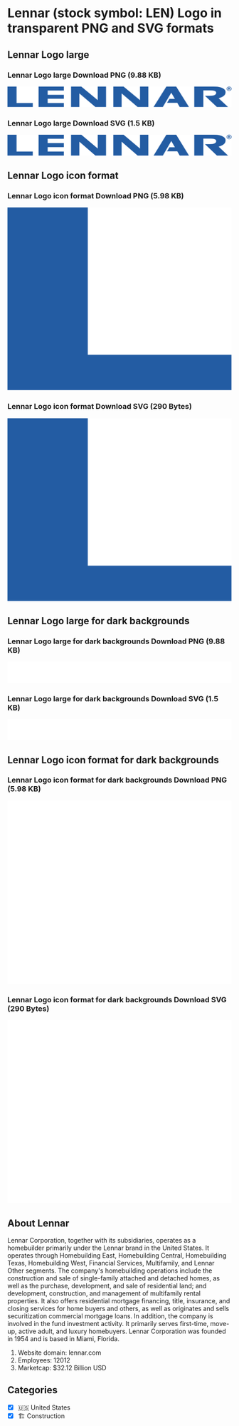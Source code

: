# Lennar (stock symbol: LEN) Logo in transparent PNG and SVG formats

## Lennar Logo large

### Lennar Logo large Download PNG (9.88 KB)

![Lennar Logo large Download PNG (9.88 KB)](/img/orig/LEN_BIG-4c915ada.png)

### Lennar Logo large Download SVG (1.5 KB)

![Lennar Logo large Download SVG (1.5 KB)](/img/orig/LEN_BIG-fc8d90fa.svg)

## Lennar Logo icon format

### Lennar Logo icon format Download PNG (5.98 KB)

![Lennar Logo icon format Download PNG (5.98 KB)](/img/orig/LEN-5982aa6d.png)

### Lennar Logo icon format Download SVG (290 Bytes)

![Lennar Logo icon format Download SVG (290 Bytes)](/img/orig/LEN-ac2f94d6.svg)

## Lennar Logo large for dark backgrounds

### Lennar Logo large for dark backgrounds Download PNG (9.88 KB)

![Lennar Logo large for dark backgrounds Download PNG (9.88 KB)](/img/orig/LEN_BIG.D-d0f72258.png)

### Lennar Logo large for dark backgrounds Download SVG (1.5 KB)

![Lennar Logo large for dark backgrounds Download SVG (1.5 KB)](/img/orig/LEN_BIG.D-2e9a33db.svg)

## Lennar Logo icon format for dark backgrounds

### Lennar Logo icon format for dark backgrounds Download PNG (5.98 KB)

![Lennar Logo icon format for dark backgrounds Download PNG (5.98 KB)](/img/orig/LEN.D-2456a8d1.png)

### Lennar Logo icon format for dark backgrounds Download SVG (290 Bytes)

![Lennar Logo icon format for dark backgrounds Download SVG (290 Bytes)](/img/orig/LEN.D-b221b581.svg)

## About Lennar

Lennar Corporation, together with its subsidiaries, operates as a homebuilder primarily under the Lennar brand in the United States. It operates through Homebuilding East, Homebuilding Central, Homebuilding Texas, Homebuilding West, Financial Services, Multifamily, and Lennar Other segments. The company's homebuilding operations include the construction and sale of single-family attached and detached homes, as well as the purchase, development, and sale of residential land; and development, construction, and management of multifamily rental properties. It also offers residential mortgage financing, title, insurance, and closing services for home buyers and others, as well as originates and sells securitization commercial mortgage loans. In addition, the company is involved in the fund investment activity. It primarily serves first-time, move-up, active adult, and luxury homebuyers. Lennar Corporation was founded in 1954 and is based in Miami, Florida.

1. Website domain: lennar.com
2. Employees: 12012
3. Marketcap: $32.12 Billion USD


## Categories
- [x] 🇺🇸 United States
- [x] 🏗 Construction
